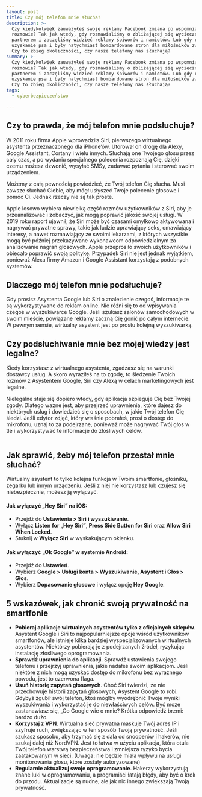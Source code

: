 ```yaml
---
layout: post
title: Czy mój telefon mnie słucha?
description: >-
  Czy kiedykolwiek zauważyłeś swoje reklamy Facebook zmiana po wspomniałeś coś w
  rozmowie? Tak jak wtedy, gdy rozmawialiśmy o zbliżającej się wycieczce z
  partnerem i zaczęliśmy widzieć reklamy śpiworów i namiotów. Lub gdy rozważałeś
  uzyskanie psa i były natychmiast bombardowane stron dla miłośników zwierząt.
  Czy to zbieg okoliczności, czy nasze telefony nas słuchają?
summary: >-
  Czy kiedykolwiek zauważyłeś swoje reklamy Facebook zmiana po wspomniałeś coś w
  rozmowie? Tak jak wtedy, gdy rozmawialiśmy o zbliżającej się wycieczce z
  partnerem i zaczęliśmy widzieć reklamy śpiworów i namiotów. Lub gdy rozważałeś
  uzyskanie psa i były natychmiast bombardowane stron dla miłośników zwierząt.
  Czy to zbieg okoliczności, czy nasze telefony nas słuchają?
tags:
  - cyberbezpieczeństwo

---
```

<h2 id="czy-to-prawda-e-m-j-telefon-mnie-pods-uchuje">Czy to prawda, że m&oacute;j telefon mnie podsłuchuje?</h2>
<p>W 2011 roku firma Apple wprowadziła Siri, pierwszego wirtualnego asystenta przeznaczonego dla iPhone&rsquo;&oacute;w. Utorował on drogę dla Alexy, Google Assistant, Cortany i wielu innych. Słuchają one Twojego głosu przez cały czas, a po wydaniu specjalnego polecenia rozpoznają Cię, dzięki czemu możesz dzwonić, wysyłać SMSy, zadawać pytania i sterować swoim urządzeniem.</p>
<p>Możemy z całą pewnością powiedzieć, że Tw&oacute;j telefon Cię słucha. Musi zawsze słuchać Ciebie, aby m&oacute;gł usłyszeć Twoje polecenie głosowe i pom&oacute;c Ci. Jednak rzeczy nie są tak proste.</p>
<p>Apple losowo wybiera niewielką część rozm&oacute;w użytkownik&oacute;w z Siri, aby je przeanalizować i zobaczyć, jak mogą poprawić jakość swojej usługi. W 2019 roku raport ujawnił, że Siri może być czasami omyłkowo aktywowana i nagrywać prywatne sprawy, takie jak ludzie uprawiający seks, omawiający interesy, a nawet rozmawiający ze swoimi lekarzami, z kt&oacute;rych wszystkie mogą być p&oacute;źniej przekazywane wykonawcom odpowiedzialnym za analizowanie nagrań głosowych. Apple przeprosiło swoich użytkownik&oacute;w i obiecało poprawić swoją politykę. Przypadek Siri nie jest jednak wyjątkiem, ponieważ Alexa firmy Amazon i Google Assistant korzystają z podobnych system&oacute;w.</p>
<h2 id="dlaczego-m-j-telefon-mnie-pods-uchuje">Dlaczego m&oacute;j telefon mnie podsłuchuje?</h2>
<p>Gdy prosisz Asystenta Google lub Siri o znalezienie czegoś, informacje te są wykorzystywane do reklam online. Nie r&oacute;żni się to od wpisywania czegoś w wyszukiwarce Google. Jeśli szukasz salon&oacute;w samochodowych w swoim mieście, powiązane reklamy zaczną Cię gonić po całym internecie. W pewnym sensie, wirtualny asystent jest po prostu kolejną wyszukiwarką.</p>
<h2 id="czy-pods-uchiwanie-mnie-bez-mojej-wiedzy-jest-legalne">Czy podsłuchiwanie mnie bez mojej wiedzy jest legalne?</h2>
<p>Kiedy korzystasz z wirtualnego asystenta, zgadzasz się na warunki dostawcy usług. A skoro wyraziłeś na to zgodę, to śledzenie Twoich rozm&oacute;w z Asystentem Google, Siri czy Alexą w celach marketingowych jest legalne.</p>
<p>Nielegalne staje się dopiero wtedy, gdy aplikacja szpieguje Cię bez Twojej zgody. Dlatego ważne jest, aby przejrzeć uprawnienia, kt&oacute;re dajesz do niekt&oacute;rych usług i dowiedzieć się o sposobach, w jakie Tw&oacute;j telefon Cię śledzi. Jeśli edytor zdjęć, kt&oacute;ry właśnie pobrałeś, prosi o dostęp do mikrofonu, uznaj to za podejrzane, ponieważ może nagrywać Tw&oacute;j głos w tle i wykorzystywać te informacje do złośliwych cel&oacute;w.</p>
<figure class="wp-block-image"><img src="https://wojgx.pl/content/images/2021/02/download--4-.jpg" alt="" /></figure>
<h2 id="jak-sprawi-eby-m-j-telefon-przesta-mnie-s-ucha-">Jak sprawić, żeby m&oacute;j telefon przestał mnie słuchać?</h2>
<p>Wirtualny asystent to tylko kolejna funkcja w Twoim smartfonie, głośniku, zegarku lub innym urządzeniu. Jeśli z niej nie korzystasz lub czujesz się niebezpiecznie, możesz ją wyłączyć.</p>
<h4 id="jak-wy-czy-hey-siri-na-ios-">Jak wyłączyć &bdquo;Hey Siri&rdquo; na iOS:</h4>
<ul>
<li>Przejdź do <strong>Ustawienia &gt; Siri</strong> <strong>i wyszukiwanie</strong>.</li>
<li>Wyłącz <strong>Listen for &bdquo;Hey Siri&rdquo;</strong>, <strong>Press Side Button for Siri</strong> oraz <strong>Allow Siri When Locked</strong>.</li>
<li>Stuknij w <strong>Wyłącz Siri</strong> w wyskakującym okienku.</li>
</ul>
<h4 id="jak-wy-czy-ok-google-w-systemie-android-">Jak wyłączyć &bdquo;Ok Google&rdquo; w systemie Android:</h4>
<ul>
<li>Przejdź do <strong>Ustawień</strong>.</li>
<li>Wybierz <strong>Google &gt; Usługi konta &gt; Wyszukiwanie, Asystent i Głos &gt; Głos</strong>.</li>
<li>Wybierz <strong>Dopasowanie głosowe</strong> i wyłącz opcję <strong>Hey Google</strong>.</li>
</ul>
<h2 id="5-wskaz-wek-jak-chroni-swoj-prywatno-na-smartfonie">5 wskaz&oacute;wek, jak chronić swoją prywatność na smartfonie</h2>
<ul>
<li><strong>Pobieraj aplikacje wirtualnych asystent&oacute;w tylko z oficjalnych sklep&oacute;w</strong>. Asystent Google i Siri to najpopularniejsze opcje wśr&oacute;d użytkownik&oacute;w smartfon&oacute;w, ale istnieje kilka bardziej wyspecjalizowanych wirtualnych asystent&oacute;w. Niekt&oacute;rzy pobierają je z podejrzanych źr&oacute;deł, ryzykując instalację złośliwego oprogramowania.</li>
<li><strong>Sprawdź uprawnienia do aplikacji</strong>. Sprawdź ustawienia swojego telefonu i przejrzyj uprawnienia, jakie nadałeś swoim aplikacjom. Jeśli niekt&oacute;re z nich mogą uzyskać dostęp do mikrofonu bez wyraźnego powodu, jest to czerwona flaga.</li>
<li><strong>Usuń historię zapytań głosowych</strong>. Choć Siri twierdzi, że nie przechowuje historii zapytań głosowych, Asystent Google to robi. Gdybyś zgubił sw&oacute;j telefon, ktoś m&oacute;głby wyodrębnić Twoje wyniki wyszukiwania i wykorzystać je do niewłaściwych cel&oacute;w. Być może zastanawiasz się, &bdquo;Co Google wie o mnie? Kr&oacute;tka odpowiedź brzmi: bardzo dużo.</li>
<li><strong>Korzystaj z VPN</strong>. Wirtualna sieć prywatna maskuje Tw&oacute;j adres IP i szyfruje ruch, zwiększając w ten spos&oacute;b Twoją prywatność. Jeśli szukasz sposobu, aby trzymać się z dala od snooper&oacute;w i haker&oacute;w, nie szukaj dalej niż NordVPN. Jest to łatwa w użyciu aplikacja, kt&oacute;ra otula Tw&oacute;j telefon warstwą bezpieczeństwa i zmniejsza ryzyko bycia zaatakowanym w sieci. (Uwaga: nie będzie miała wpływu na usługi monitorowania głosu, kt&oacute;re zostały autoryzowane)</li>
<li><strong>Regularnie aktualizuj swoje oprogramowanie</strong>. Hakerzy wykorzystują znane luki w oprogramowaniu, a programiści łatają błędy, aby być o krok do przodu. Aktualizacje są nudne, ale jak nic innego zwiększają Twoją prywatność.</li>
</ul>
